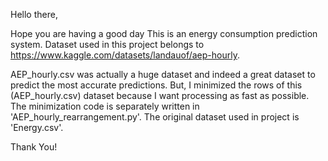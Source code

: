 Hello there,

Hope you are having a good day
This is an energy consumption prediction system.
Dataset used in this project belongs to https://www.kaggle.com/datasets/landauof/aep-hourly.

AEP_hourly.csv was actually a huge dataset and indeed a great dataset to predict the most accurate predictions.
But, I minimized the rows of this (AEP_hourly.csv) dataset because I want processing as fast as possible.
The minimization code is separately written in 'AEP_hourly_rearrangement.py'.
The original dataset used in project is 'Energy.csv'.

Thank You!
